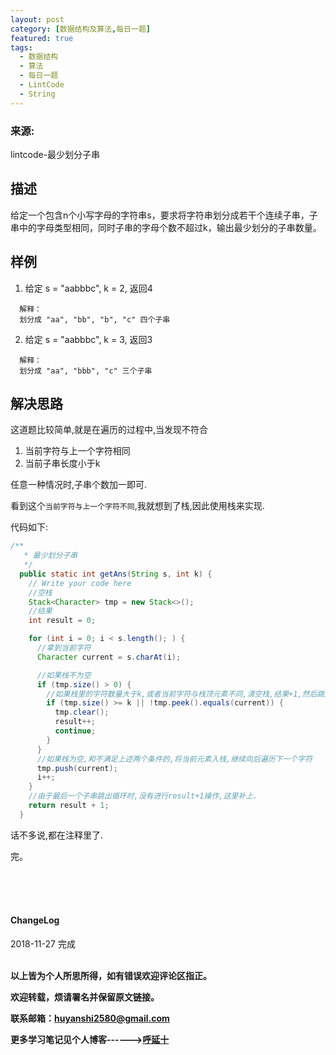 ```yaml
---
layout: post
category: [数据结构及算法,每日一题]
featured: true
tags:
  - 数据结构
  - 算法
  - 每日一题
  - LintCode
  - String
---
```


### 来源:   
<a hrff="https://www.lintcode.com/problem/least-substring/description">lintcode-最少划分子串</a>  

## 描述
给定一个包含n个小写字母的字符串s，要求将字符串划分成若干个连续子串，子串中的字母类型相同，同时子串的字母个数不超过k，输出最少划分的子串数量。


## 样例
1. 给定 s = "aabbbc", k = 2, 返回4

```
  解释：
  划分成 "aa", "bb", "b", "c" 四个子串
```

2. 给定 s = "aabbbc", k = 3, 返回3

```
  解释：
  划分成 "aa", "bbb", "c" 三个子串
```
## 解决思路

这道题比较简单,就是在遍历的过程中,当发现不符合
1. 当前字符与上一个字符相同
2. 当前子串长度小于k

任意一种情况时,子串个数加一即可.

看到这个`当前字符与上一个字符不同`,我就想到了栈,因此使用栈来实现.

代码如下:

```java
/**
   * 最少划分子串
   */
  public static int getAns(String s, int k) {
    // Write your code here
    //空栈
    Stack<Character> tmp = new Stack<>();
    //结果
    int result = 0;

    for (int i = 0; i < s.length(); ) {
      //拿到当前字符
      Character current = s.charAt(i);

      //如果栈不为空
      if (tmp.size() > 0) {
        //如果栈里的字符数量大于k,或者当前字符与栈顶元素不同,清空栈,结果+1,然后跳过后续代码继续循环
        if (tmp.size() >= k || !tmp.peek().equals(current)) {
          tmp.clear();
          result++;
          continue;
        }
      }
      //如果栈为空,和不满足上述两个条件的,将当前元素入栈,继续向后遍历下一个字符
      tmp.push(current);
      i++;
    }
    //由于最后一个子串跳出循环时,没有进行result+1操作,这里补上.
    return result + 1;
  }
```

话不多说,都在注释里了.


完。

<br>
<br>
<br>
<h4>ChangeLog</h4>
2018-11-27 完成
<br>
<br>


**以上皆为个人所思所得，如有错误欢迎评论区指正。**

**欢迎转载，烦请署名并保留原文链接。**

**联系邮箱：huyanshi2580@gmail.com**

**更多学习笔记见个人博客------><a href="{{ site.baseurl }}/">呼延十</a>**
